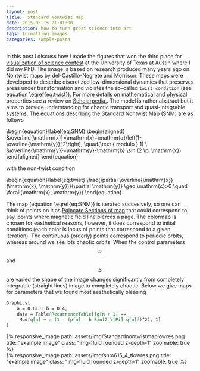 ```yaml
---
layout: post
title:  Standard Nontwist Map
date: 2015-05-15 21:01:00
description: how to turn great science into art
tags: formatting images
categories: sample-posts
---
```


In this post I discuss how I made the figures that won the third place for [visualization of science contest](https://cns.utexas.edu/news/visualizing-science-2016) at the University of Texas at Austin where I did my PhD. The image is based on research produced many years ago on Nontwist maps by del-Castillo-Negrete and Morrison. These maps were developed to describe discretized low-dimensional dynamics that preserves areas under transformation and violates the so-called `twist condition` (see equation \eqref{eq:twist}). For more details on mathematical and physical properties see a review on [Scholarpedia.](http://www.scholarpedia.org/article/Nontwist_maps). The model is rather abstract but it aims to provide understanding for chaotic transport and quasi-integrable systems. The equations descrbing the Standard Nontwist Map (SNM) are as follows

\begin{equation}\label{eq:SNM}
\begin{aligned}
&\overline{\mathrm{x}}=\mathrm{x}+\mathrm{a}\left(1-\overline{\mathrm{y}}^2\right), \quad(\text { modulo } 1) \\
&\overline{\mathrm{y}}=\mathrm{y}-\mathrm{b} \sin (2 \pi \mathrm{x})
\end{aligned}
\end{equation}

with the non-twist condition

\begin{equation}\label{eq:twist}
\frac{\partial \overline{\mathrm{x}}(\mathrm{x}, \mathrm{y})}{\partial \mathrm{y}} \geq \mathrm{c}>0 \quad \forall(\mathrm{x}, \mathrm{y})
\end{equation}

The map (equation \eqref{eq:SNM}) is iterated succesively, so one can think of points on it as [Poincare Sections of map](https://en.wikipedia.org/wiki/Poincar%C3%A9_map) that could correspond to, say, points where magnetic field line pierces a page. The colormap is chosen for easthetical reasons, however, it does correspond to initial conditions (each color is locus of points that correspond to a given iteration). The continuous (orderly) points correspond to periodic orbits, whereas around we see lots chaotic orbits. When the control parameters $$a$$ and $$b$$ are varied the shape of the image changes significantly from completely integrable (straight lines) image to completely chaotic. Below we give maps for parameters that we found most aesthetically pleasing


```markdown
Graphics[
    a = 0.615; b = 0.4; 
    data = Table[RecurrenceTable[{q[n + 1] == 
     Mod[q[n] + a (1 - (p[n] - b Sin[2 \[Pi] q[n]])^2), 1]
]
```

<div class="row justify-content-sm-center">
    <div class="col-sm-8 mt-3 mt-md-0">
        {% responsive_image path: assets/img/Standardnontwistmaplowres.png title: "example image" class: "img-fluid rounded z-depth-1" zoomable: true %}
    </div>
    <div class="col-sm-4 mt-3 mt-md-0">
        {% responsive_image path: assets/img/snm615_4_tlowres.png title: "example image" class: "img-fluid rounded z-depth-1" zoomable: true %}
    </div>
</div>




